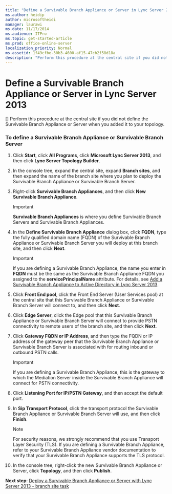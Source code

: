 ```yaml
---
title: "Define a Survivable Branch Appliance or Server in Lync Server 2013"
ms.author: heidip
author: microsoftheidi
manager: laurawi
ms.date: 11/17/2014
ms.audience: ITPro
ms.topic: get-started-article
ms.prod: office-online-server
localization_priority: Normal
ms.assetid: 1f49cfbe-30b3-4600-af15-47cb2f58d18a
description: "Perform this procedure at the central site if you did not define the Survivable Branch Appliance or Server when you added it to your topology."
---
```


# Define a Survivable Branch Appliance or Server in Lync Server 2013
[]
Perform this procedure at the central site if you did not define the Survivable Branch Appliance or Server when you added it to your topology.
  
### To define a Survivable Branch Appliance or Survivable Branch Server

1. Click **Start**, click **All Programs**, click **Microsoft Lync Server 2013**, and then click **Lync Server Topology Builder**.
    
2. In the console tree, expand the central site, expand **Branch sites**, and then expand the name of the branch site where you plan to deploy the Survivable Branch Appliance or Survivable Branch Server.
    
3. Right-click **Survivable Branch Appliances**, and then click **New Survivable Branch Appliance**.
    
    > [!IMPORTANT]
    > **Survivable Branch Appliances** is where you define Survivable Branch Servers and Survivable Branch Appliances. 
  
4. In the **Define Survivable Branch Appliance** dialog box, click **FQDN**, type the fully qualified domain name (FQDN) of the Survivable Branch Appliance or Survivable Branch Server you will deploy at this branch site, and then click **Next**.
    
    > [!IMPORTANT]
    > If you are defining a Survivable Branch Appliance, the name you enter in **FQDN** must be the same as the Survivable Branch Appliance FQDN you assigned to the **servicePrincipalName** attribute. For details, see [Add a Survivable Branch Appliance to Active Directory in Lync Server 2013](add-a-survivable-branch-appliance-to-active-directory.md). 
  
5. Click **Front End pool**, click the Front End Server (User Services pool) at the central site that this Survivable Branch Appliance or Survivable Branch Server will connect to, and then click **Next**.
    
6. Click **Edge Server**, click the Edge pool that this Survivable Branch Appliance or Survivable Branch Server will connect to provide PSTN connectivity to remote users of the branch site, and then click **Next**.
    
7. Click **Gateway FQDN or IP Address**, and then type the FQDN or IP address of the gateway peer that the Survivable Branch Appliance or Survivable Branch Server is associated with for routing inbound or outbound PSTN calls.
    
    > [!IMPORTANT]
    > If you are defining a Survivable Branch Appliance, this is the gateway to which the Mediation Server inside the Survivable Branch Appliance will connect for PSTN connectivity. 
  
8. Click **Listening Port for IP/PSTN Gateway**, and then accept the default port.
    
9. In **Sip Transport Protocol**, click the transport protocol the Survivable Branch Appliance or Survivable Branch Server will use, and then click **Finish**.
    
    > [!NOTE]
    > For security reasons, we strongly recommend that you use Transport Layer Security (TLS). If you are defining a Survivable Branch Appliance, refer to your Survivable Branch Appliance vendor documentation to verify that your Survivable Branch Appliance supports the TLS protocol. 
  
10. In the console tree, right-click the new Survivable Branch Appliance or Server, click **Topology**, and then click **Publish**.
    
 **Next step**: [Deploy a Survivable Branch Appliance or Server with Lync Server 2013 - branch site task](deploy-a-survivable-branch-appliance-or-serverbranch-site-task.md)

